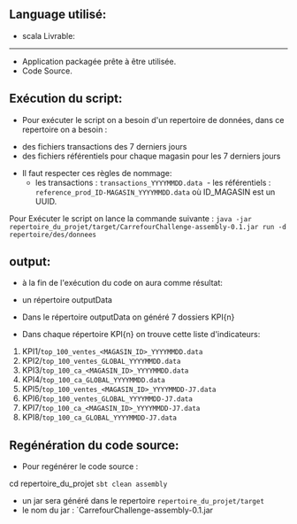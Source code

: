Language utilisé:
------------
* scala
Livrable:
----------

* Application packagée prête à être utilisée.
* Code Source.


Exécution du script:
--------
* Pour exécuter le script on a besoin d'un repertoire de données, dans ce repertoire on a besoin : 
- des fichiers transactions des 7 derniers jours
- des fichiers référentiels pour chaque magasin pour les 7 derniers jours

* Il faut respecter ces règles de nommage:
  - les transactions : `transactions_YYYYMMDD.data`
  - les référentiels : `reference_prod_ID-MAGASIN_YYYYMMDD.data` où ID_MAGASIN est un UUID.

 
Pour Exécuter le script on lance la commande suivante :  `java -jar repertoire_du_projet/target/CarrefourChallenge-assembly-0.1.jar run -d repertoire/des/donnees`



output:
--------
* à la fin de l'exécution du code on aura comme résultat:
- un répertoire outputData
- Dans le répertoire outputData on généré 7 dossiers KPI{n}

- Dans chaque répertoire KPI{n} on trouve cette liste d'indicateurs:
	
1. KPI1/`top_100_ventes_<MAGASIN_ID>_YYYYMMDD.data` 
2. KPI2/`top_100_ventes_GLOBAL_YYYYMMDD.data`
3. KPI3/`top_100_ca_<MAGASIN_ID>_YYYYMMDD.data`
4. KPI4/`top_100_ca_GLOBAL_YYYYMMDD.data`
5. KPI5/`top_100_ventes_<MAGASIN_ID>_YYYYMMDD-J7.data` 
6. KPI6/`top_100_ventes_GLOBAL_YYYYMMDD-J7.data`
7. KPI7/`top_100_ca_<MAGASIN_ID>_YYYYMMDD-J7.data`
8. KPI8/`top_100_ca_GLOBAL_YYYYMMDD-J7.data`



Regénération du code source:
--------

* Pour regénérer le code source : 

cd repertoire_du_projet
`sbt clean assembly`

  - un jar sera généré dans le repertoire `repertoire_du_projet/target`
  - le nom du jar : `CarrefourChallenge-assembly-0.1.jar
 
